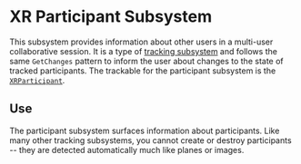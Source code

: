 # XR Participant Subsystem

This subsystem provides information about other users in a multi-user collaborative session. It is a type of [tracking subsystem](index.html#tracking-subsystems) and follows the same `GetChanges` pattern to inform the user about changes to the state of tracked participants. The trackable for the participant subsystem is the [`XRParticipant`](../api/UnityEngine.XR.ARSubsystems.XRParticipant.html).

## Use

The participant subsystem surfaces information about participants. Like many other tracking subsystems, you cannot create or destroy participants -- they are detected automatically much like planes or images.
